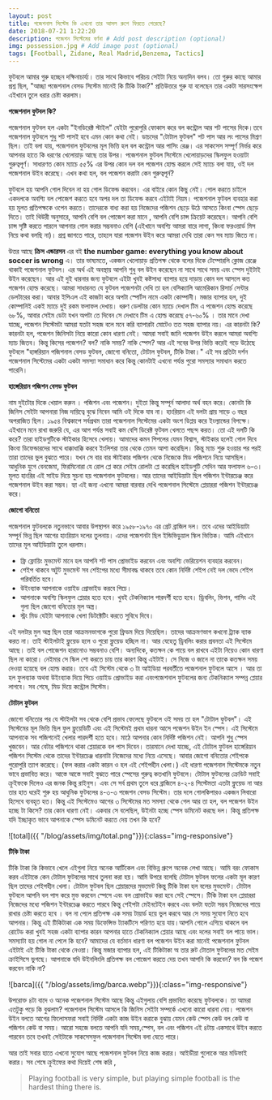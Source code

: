 ```yaml
---
layout: post
title: পজেশনাল সিস্টেম কি এখনো তার আসল রুপে ফিরতে পেরেছে?
date: 2018-07-21 1:22:20
description: পজেশন সিস্টেমের বর্ণনা # Add post description (optional)
img: possession.jpg # Add image post (optional)
tags: [Football, Zidane, Real Madrid,Benzema, Tactics]
---
```


ফুটবলে আমার গুরু হচ্ছেন দক্ষিনাচার্য্য। তার সাথে কিভাবে পরিচয় সেইটা নিয়ে অন্যদিন বলব। তো গুরুর কাছে আমার প্রশ্ন ছিল, "আচ্ছা পজেশনাল বেসড সিস্টেম মানেই কি টিকি টাকা?" প্রতিউত্তরে গুরু যা বলেছেন তার একটা সারসংক্ষেপ এইখানে তুলে ধরার চেষ্টা করলাম।

**পজেশনাল ফুটবল কি?**

পজেশনাল ফুটবল হল একটা "ইনডিরেক্ট স্টাইল" যেইটা পুরোপুরি ফোকাস করে বল কন্ট্রোল আর শট পাসের দিকে।তবে পজেশনাল ফুটবলে শুধু শট পাসই হবে এমন কোন কথা নেই। ডাচদের "টোটাল ফুটবল" শট পাস আর লং পাসের মিশ্রণ ছিল। তাই বলা যায়, পজেশনাল ফুটবলের মূল ভিত্তি হল বল কন্ট্রোল আর পাসিং রেঞ্জ। এর সাকসেস সম্পূর্ণ নির্ভর করে আপনার হাতে কি ধরণের খেলোয়াড় আছে তার উপর। পজেশনাল ফুটবল সিস্টেমে খেলোয়াড়দের স্কিলফুল হওয়াটা গুরুত্বপূর্ণ। সাধারণত কোন ম্যাচে ৫৫% এর উপর কোন দল বল পজেশন হোল্ড করলে সেই ম্যাচে বলা যায়, ওই দল পজেশনাল উইন করেছে। এখন কথা হল, বল পজেশন করাটা কেন গুরুত্বপূর্ন?

ফুটবলে হয় আপনি গোল দিবেন না হয় গোল ডিফেন্ড করবেন। এর বাইরে কোন কিছু নেই। গোল করতে চাইলে একদলকে অবশ্যি বল পোজেশ করতে হবে অপর দল তা ডিফেন্ড করবে এইটাই নিয়ম। পজেশনাল ফুটবল ব্যবহার করা হয় মূলত প্রতিপক্ষকে ওপেন করতে। তাদেরকে বাধ্য করা হয় নিজেদের পজিশন ছেড়ে উঠে আসতে কিংবা স্পেস ছেড়ে দিতে। তাই থিউরী অনুসারে, আপনি বেশি বল পোজেশ করা মানে , আপনি বেশি চান্স ক্রিয়েট করেছেন। আপনি বেশি চান্স সৃষ্টি করতে পারলে আপনার গোল করার সম্ভবনাও বেশি (এইখানে অবশ্যি আমরা বারে লাগা, কিংবা ফরওয়ার্ড মিস নিয়ে কথা বলছি না)। প্রশ্ন জাগতে পারে, তাহলে যারা পজেশন উইন করে আমরা দেখি তারা কেন সব ম্যাচ জিতে না।

উত্তর আছে **ক্রিস এন্ডারসন** এর বই **the number game: everything you know about soccer is wrong** এ। তার ভাষ্যমতে, একজন খেলোয়াড় প্রতিপক্ষ থেকে বলের দিকে টেম্পোরলি ক্লোজ রেঞ্জে থাকাই পজেশনাল ফুটবল। এর অর্থ এই অবস্থায় আপনি শুধু বল উইন করেছেন না সাথে সাথে সময় এবং স্পেস দুইটাই উইন করেছেন। আর এই দুই ধারনার জন্য ফুটবলে এইটা খুবই কষ্টসাধ্য ব্যাপার হয়ে দাড়ায় কোন দল আসলে কত পজেশন হোল্ড করেছে। আমরা সাধারনত যে ফুটবল পজেশনটা দেখি তা হল বেসিক্যালি আমেরিকান রিসার্চ সেন্টার ডেলটারের করা। আবার ইপিএল এই কাজটা করে অপটা স্পোর্টস নামে একটা কোম্পানী। মজার ব্যাপার হল, দুই কোম্পানিই একই ম্যাচে দুই রকম ফলাফল দেখায়। ধরুণ ডেলটার কোন ম্যাচে দেখাল টিম এ পজেশন হোল্ড করেছে ৬৮%, আবার সেইম ডেটা যখন অপটা তে দিবেন সে দেখাবে টিম এ হোল্ড করেছে ৫৭-৬০% । তার মানে দেখা যাচ্ছে, পজেশন সিস্টেমটা আমরা যতটা সহজ বলে মনে করি ব্যাপারটা মোটেও তত সহজ ব্যাপার নয়। এর কারনটা কি? কারনটা হল, পজেশন জিনিসটা নিয়ে কারো কোন ধারণা নেই। আমরা সবাই জানি পজেশন উইন করলে আমরা অবশ্যি ম্যাচ জিতব। কিন্তু কিসের পজেশন? বল? নাকি সময়? নাকি স্পেস? আর এই সবের উপর ভিত্তি করেই গড়ে উঠেছে ফুটবলে "হাঙ্গরিয়ান পজিশনাল বেসড ফুটবল, জোগো বনিতো, টোটাল ফুটবল, টিকি টাকা।" এই সব প্রতিটা দর্শন পজেশনাল সিস্টেমের একটা একটা সমস্যা সমাধান করে কিন্তু কোনটাই এখনো পর্যন্ত পুরো সমস্যার সমাধান করতে পারেনি।

**হাঙ্গেরিয়ান পজিশন বেসড ফুটবল**

নাম দুইটোর দিকে খেয়াল করুন । পজিশন এবং পজেশন। দুইতা কিন্তু সম্পূর্ন আলাদা অর্থ বহন করে। কোনটা কি জিনিস সেইটা আপনারা নিজ দায়িত্বে বুঝে নিবেন আমি ওই দিকে যাব না। হাংরিয়ান এই দলটা প্রায় সাড়ে ৩ বছর অপরাজিত ছিল। ১৯৫৪ বিশ্বকাপে সর্বপ্রথম তারা পজেশনাল সিস্টেমের একটা অংশ ডিপ্লয় করে ইংল্যান্ডের বিপক্ষে। এইখানে মনে রাখা জরুরি যে, এর আগ পর্যন্ত সবাই কম বেশি ডিরেক্ট ফুটবল খেলতে পছন্দ করত। তো এই দলটি কি করে? তারা হাইডগুটিকে স্টাইকার হিসেবে খেলায়। আমাদের কমন পিপলের যেমন বিশ্বাস, স্টাইকার হলেই গোল দিবে কিংবা ডিফেন্ডারদের সাথে ধাক্কাধাক্কি করবে ইংলিশরা তার থেকে তেমন আশা করেছিল। কিন্তু ম্যাচ শুরু হওয়ার পর পরই তারা তাদের ভুল বুঝতে পারে। যখন সে বার বার স্টাইকার পজিশন থেকে নিজেকে মিড পজিশনে নিয়ে আসছিল। আধুনিক যুগে বেনজেমা, ফিরমিনোরা যে রোল প্লে করে সেইম রোলটা প্লে করেছিল হাইডগুটি সেদিন আর ফলাফল ৬-৩। মূলত হাংরির এই সাইড দিয়ে সুচনা হয় পজেশনাল ফুটবলের। আর তাদের আইডিয়াটা ছিল পজিশন ইন্টারচেঞ্জ করে পজেশনাল উইন করা সম্ভব। হ্যা এই জন্য এখনো আমরা বারবার দেখি পজেশনাল সিস্টেমে প্লেয়াররা পজিশন ইন্টারচেঞ্জ করে।

**জোগো বনিতো**

পজেশনাল ফুটবলকে নতুনভাবে আবার উপস্থাপন করে ১৯৫৮-১৯৭০ এর গ্রেট ব্রাজিল দল। তবে এদের আইডিয়াটা সম্পূর্ন ভিন্ন ছিল আগের হাংরিয়ান দলের তুলনায়। এদের পজেশনটা ছিল ইন্ডিভিডুয়াল স্কিল ভিত্তিক। আমি এইখানে তাদের মূল আইডিয়াটা তুলে ধরলাম।

* ফ্রি ফ্লোয়িং মুভমেন্ট মানে হল আপনি শট পাস প্রোভাইড করবেন এবং অবশ্যি ভেরিয়েশন ব্যবহার করবেন।
* শেইপ থাকবে অটুট মুভমেন্ট সব শেইপের মধ্যে সীমাবদ্ধ থাকবে তবে কোন নির্দিষ্ট শেইপ নেই দল ভেদে শেইপ পরিবর্তিত হবে।
* উইংব্যাক আপনাকে ওয়াইড প্রোভাইড করবে পিচে।
* আপনাকে অবশ্যি স্কিলফুল প্লেয়ার হতে হবে। খুবই টেকনিক্যাল পারদর্শী হতে হবে। ড্রিবলিং, ভিশন, পাসিং এই গুলা ছিল জোগো বনিতোর মূল অস্ত্র।
* স্ট্রং মিড যেইটা আপনাকে খেলা ডিটক্টেটিং করতে সুবিধে দিবে।

এই দলটার মুল অস্ত্র ছিল তারা আক্রমনভাগকে পুরো ফ্রিডম দিয়ে দিয়েছিল। তাদের আক্রমণভাগ কখনো ট্র্যাক ব্যাক করত না। তাই স্টাইলটাই ফ্লুয়েড হলে ও পুরো ফ্লুয়েড হচ্ছিল না। আর যেহেতু ড্রিবলিং করার প্রবনতা এই সিস্টেমে আছে। তাই বল পোজেশন হারানোও সম্ভবনাও বেশি। অন্যদিকে, কতক্ষন কে পায়ে বল রাখবে এইটা নিয়েও কোন ধারণা ছিল না কারো। নেইমার সে স্কিল শো করতে চায় তার কারণ কিন্তু এইটাই। সে নিজে ও জানে না তাকে কতক্ষন সময় দেওয়া হয়েছে বল হোল্ড করার। তবে এই সিস্টেম থেকে ৩ টা আইডিয়া পরবর্তীতে পজেশনাল ফুটবলে আসে । আর তা হল ফুলব্যাক অথবা উইংব্যাক দিয়ে পিচে ওয়াইড প্রোভাইড করা এবংপজেশনাল ফুটবলের জন্য টেকনিক্যাল সম্পন্ন প্লেয়ার লাগবে। সব শেষে, মিড দিয়ে কন্ট্রোল সিস্টেম।

**টোটাল ফুটবল**

জোগো বনিতোর পর যে স্টাইলটা সব থেকে বেশি প্রভাব ফেলেছে ফুটবলে ওই সময় তা হল "টোটাল ফুটবল"। এই সিস্টেমের মূল ভিত্তি ছিল ফুল ফ্লুয়েডিটি এবং এই সিস্টেমই প্রথম ধারনা আসে পজেশন উইন ইন স্পেস। এই সিস্টেমে আপনাকে সব পজিশনেই খেলার পারদর্শী হতে হবে। মাঠে আপনার কোন নির্দিষ্ট পজিশন নেই। আপনি শুধু স্পেস খুজবেন। আর বেটার পজিশনে থাকা প্লেয়ারকে বল পাস দিবেন। তারমানে দেখা যাচ্ছে, এই টোটাল ফুটবল হাঙ্গেরিয়ান পজিশন সিস্টেম থেকে তাদের ইন্টারচেঞ্জ ধারনাটা নিজেদের মধ্যে নিয়ে এসেছে। আবার জোগো বনিতোর শেইপকে পুরোপুরি ত্যাগ করেছে। (ফল করার একটা কারন ও হল এই শেইপহীন খেলা।) এই ধারণা পজেশনাল সিস্টেমকে নতুন ভাবে প্রভাবিত করে। আস্তে আস্তে সবাই বুঝতে পারে স্পেসের গুরুত্ব কতখানি ফুটবলে। টোটাল ফুটবলের ক্রেডিট সবাই ক্রুইফকে দিলেও এর জনক কিন্তু রাইনুস। এবং সে সর্ব প্রথম তুলে ধরে ব্রাজিলে ৪-২-৪ সিস্টেমতা এতটা ফ্লুয়েড না আর তার হাত ধরেই শুরু হয় আধুনিক ফুটবলের ৪-৩-৩ পজেশন বেসড সিস্টেম। তার দলে গোলকিপারও একজন লিবারো হিসেবে ব্যবহৃত হত। কিন্তু এই সিস্টেমেও আগের ৩ সিস্টেমের মত সমস্যা থেকে গেল আর তা হল, বল পজেশন উইন হচ্ছে টা কিসে? তার কোন ধারণা নেই। একবার সে বলেছিল, উইনটা হচ্ছে স্পেস ডমিনেট করছে দল। কিন্তু প্রতিপক্ষ যদি ইচ্ছাকৃত ভাবে আপনাকে স্পেস ডমিনেট করতে দেয় তখন কি হবে?

![total]({{ "/blog/assets/img/total.png"}}){:class="img-responsive"}

**টিকি টাকা**

টিকি টাকা কি কিভাবে খেলে এইগুলা নিয়ে অনেক আর্টিকেল এবং বিভিন্ন গ্রুপে অনেক লেখা আছে। আমি বরং ফোকাস করব এইটাকে কেন টোটাল ফুটবলের সাথে তুলনা করা হয়। আমি উপরে বলেছি টোটাল ফুটবল ফলের একটা মূল কারণ ছিল তাদের শেইপহীন খেলা। টোটাল ফুটবল ছিল প্লেয়ারদের মুভমেন্ট কিন্তু টিকি টাকা হল বলের মুভমেন্ট। টোটাল ফুটবলে আপনি বল পাস করে মুভ করবেন স্পেসে এবং বল প্রোভাইড করা হবে সেই স্পেসে। টিকি টাকা হল প্লেয়াররা নিজেদের মধ্যে পজিশন ইন্টারচেঞ্জ করতে পারবে কিন্তু শেইপটা মেইনটেইন করবে এবং বলটা যতটা সম্ভব নিজেদের পায়ে রাখার চেষ্টা করতে হবে । বল না পেলে প্রতিপক্ষ এক সময় টায়ার্ড হয়ে ভুল করবে আর সে সময় সুযোগ নিতে হবে আপনার। কিন্তু এই টিকিটাকা এক সময় ডিফেন্সিভ ট্যাকটিসে পরিণত হয়ে যায়।আপনি গোলে এগিয়ে থাকলে বল রোটেড করা খুবই সহজ একটা ব্যাপার কারন আপনার হাতে টেকনিক্যাল প্লেয়ার আছে এবং দলের সবাই বল পায়ে ভাল।সমস্যাটা হয় গোল না পেলে কি হবে? আমাদের যে বর্তমান ধারণা বল পজেশন উইন করা মানেই পজেশনাল ফুটবল এইটাই এই টিকি টাকা থেকে নেওয়া। কিন্তু মজার ব্যাপার হল, এই টিকিটাকা অ তার রুট টোতাল ফুটবলের মত সেইম ক্রাইসিসে ভুগছে। আপনাকে যদি উইনলিংলি প্রতিপক্ষ বল পোজেশ করতে দেয় তখন আপনি কি করবেন? বল কি পজেশ করবেন নাকি না?

![barca]({{ "/blog/assets/img/barca.webp"}}){:class="img-responsive"}

উপরোক্ত ৪টা বাদে ও অনেক পজেশনাল সিস্টেম আছে কিন্তু এইগুলায় বেশি প্রভাবিত করেছে ফুটবলকে। তা আমরা এতটুকু পড়ে কি বুঝলাম? পজেশনাল সিস্টেম আসলে কি জিনিস সেইটা সম্পর্কে এখনো কারো ধারনা নেয়। পজেশন উইন বলতে আগের ফিলোসফরা সবাই নির্দিষ্ট একটা কাজ উইন করাকে বুঝায় যেমন কেউ স্পেস কেউ বল কেউ বা পজিশন কেউ বা সময়। আরো সহজে বলতে আপনি যদি সময়,স্পেস, বল এবং পজিশন এই ৪টায় একসাথে উইন করতে পারবেন তবে তখনই সেইটাকে সাকসেসফুল পজেশনাল সিস্টেম বলা যেতে পারে।

আর তাই সবার হাতে এখনো সুযোগ আছে পজেশনাল ফুটবল নিয়ে কাজ করার। আইডীয়া গুলোকে আর মডিফাই করার। সব শেষে ক্রুইফের কথা দিয়েই শেষ করি ,

>Playing football is very simple, but playing simple football is the hardest thing there is.
